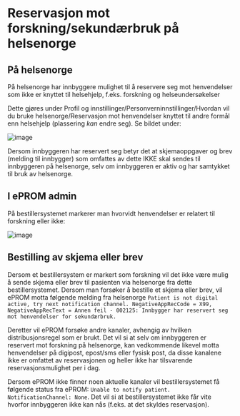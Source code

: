 # Reservasjon mot forskning/sekundærbruk på helsenorge 

## På helsenorge

På helsenorge har innbyggere mulighet til å reservere seg mot henvendelser som ikke er knyttet til helsehjelp, f.eks. forskning og helseundersøkelser

Dette gjøres under Profil og innstillinger/Personverninnstillinger/Hvordan vil du bruke helsenorge/Reservasjon mot henvendelser knyttet til andre formål enn helsehjelp (plassering *kan* endre seg). Se bildet under:

![image](https://github.com/HemitSystemutvikling/ePROM/assets/45993495/fe666a49-c5e7-44cf-8411-065cad7c6534)

Dersom innbyggeren har reservert seg betyr det at skjemaoppgaver og brev (melding til innbygger) som omfattes av dette IKKE skal sendes til innbyggeren på helsenorge, selv om innbyggeren er aktiv og har samtykket til bruk av helsenorge.

## I ePROM admin

På bestillersystemet markerer man hvorvidt henvendelser er relatert til forskning eller ikke:

![image](https://github.com/HemitSystemutvikling/ePROM/assets/45993495/41ff6093-c78d-4ca6-a41b-8e986a6356b3)


## Bestilling av skjema eller brev 

Dersom et bestillersystem er markert som forskning vil det ikke være mulig å sende skjema eller brev til pasienten via helsenorge fra dette bestillersystemet. 
Dersom man forsøker å bestille et skjema eller brev, vil ePROM motta følgende melding fra helsenorge `Patient is not digital active, try next notification channel. NegativeAppRecCode = X99, NegativeAppRecText = Annen feil - 002125: Innbygger har reservert seg mot henvendelser for sekundærbruk.` 

Deretter vil ePROM forsøke andre kanaler, avhengig av hvilken distribusjonsregel som er brukt.
Det vil si at selv om innbyggeren er reservert mot forskning på helsenorge, kan vedkommende likevel motta henvendelser på digipost, epost/sms eller fysisk post, da disse kanalene ikke er omfattet av reservasjonen og heller ikke har tilsvarende reservasjonsmulighet per i dag.


Dersom ePROM ikke finner noen aktuelle kanaler vil bestillersystemet få følgende status fra ePROM: `Unable to notify patient. NotificationChannel: None`. Det vil si at bestillersystemet ikke får vite hvorfor innbyggeren ikke kan nås (f.eks. at det skyldes reservasjon).  

